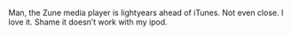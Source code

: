 <!--
id: 190613994
link: http://kevinisom.info/post/190613994/man-the-zune-media-player-is-lightyears-ahead-of
slug: man-the-zune-media-player-is-lightyears-ahead-of
date: Fri Sep 18 2009 13:21:17 GMT+1200 (NZST)
raw: {"blog_name":"kevinisom","id":190613994,"post_url":"http://kevinisom.info/post/190613994/man-the-zune-media-player-is-lightyears-ahead-of","slug":"man-the-zune-media-player-is-lightyears-ahead-of","type":"text","date":"2009-09-18 01:21:17 GMT","timestamp":1253236877,"state":"published","format":"html","reblog_key":"kMkmdJn8","tags":[],"short_url":"http://tmblr.co/Zw68YyBN8dg","highlighted":[],"feed_item":"http://twitter.com/kev_nz/statuses/4062160986","from_feed_id":"650289","note_count":0,"title":null,"body":"<p>Man, the Zune media player is lightyears ahead of iTunes. Not even close. I love it. Shame it doesn&#8217;t work with my ipod.</p>"}
publish: 2009-09-018
tags: 
title: null
-->


Man, the Zune media player is lightyears ahead of iTunes. Not even
close. I love it. Shame it doesn’t work with my ipod.


